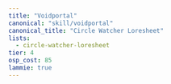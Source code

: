 ```yaml
---
title: "Voidportal"
canonical: "skill/voidportal"
canonical_title: "Circle Watcher Loresheet"
lists:
  - circle-watcher-loresheet
tier: 4
osp_cost: 85
lammie: true
---
```

